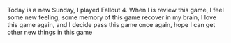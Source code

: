 Today is a new Sunday, I played Fallout 4. When I is review this game, I feel some new feeling, some memory of this game recover in my brain, I love this game again, and I decide pass this game once again, hope I can get other new things in this game

